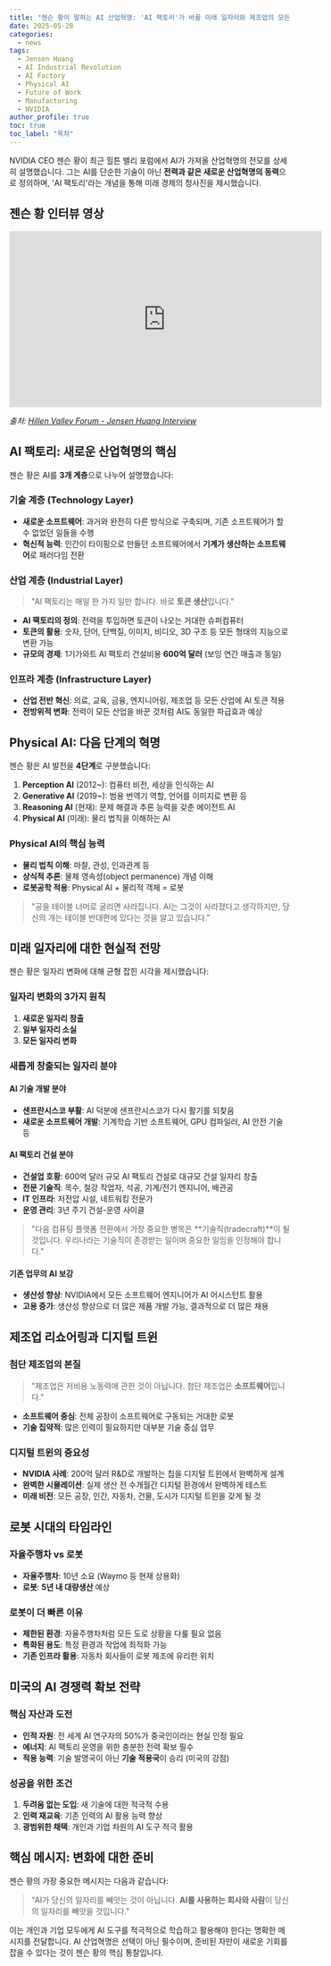 ```yaml
---
title: "젠슨 황이 말하는 AI 산업혁명: 'AI 팩토리'가 바꿀 미래 일자리와 제조업의 모든 것"
date: 2025-05-28
categories: 
  - news
tags: 
  - Jensen Huang
  - AI Industrial Revolution
  - AI Factory
  - Physical AI
  - Future of Work
  - Manufacturing
  - NVIDIA
author_profile: true
toc: true
toc_label: "목차"
---
```


NVIDIA CEO 젠슨 황이 최근 힐튼 밸리 포럼에서 AI가 가져올 산업혁명의 전모를 상세히 설명했습니다. 그는 AI를 단순한 기술이 아닌 **전력과 같은 새로운 산업혁명의 동력**으로 정의하며, 'AI 팩토리'라는 개념을 통해 미래 경제의 청사진을 제시했습니다.

## 젠슨 황 인터뷰 영상

<iframe width="560" height="315" src="https://www.youtube.com/embed/nkhrEnuZi20?si=3MhNmCrlR3xvdvy0" title="YouTube video player" frameborder="0" allow="accelerometer; autoplay; clipboard-write; encrypted-media; gyroscope; picture-in-picture; web-share" allowfullscreen></iframe>

*출처: [Hillen Valley Forum - Jensen Huang Interview](https://youtu.be/nkhrEnuZi20?si=3MhNmCrlR3xvdvy0)*

## AI 팩토리: 새로운 산업혁명의 핵심

젠슨 황은 AI를 **3개 계층**으로 나누어 설명했습니다:

### 기술 계층 (Technology Layer)
- **새로운 소프트웨어**: 과거와 완전히 다른 방식으로 구축되며, 기존 소프트웨어가 할 수 없었던 일들을 수행
- **혁신적 능력**: 인간이 타이핑으로 만들던 소프트웨어에서 **기계가 생산하는 소프트웨어**로 패러다임 전환

### 산업 계층 (Industrial Layer)
> "AI 팩토리는 매일 한 가지 일만 합니다. 바로 **토큰 생산**입니다."

- **AI 팩토리의 정의**: 전력을 투입하면 토큰이 나오는 거대한 슈퍼컴퓨터
- **토큰의 활용**: 숫자, 단어, 단백질, 이미지, 비디오, 3D 구조 등 모든 형태의 지능으로 변환 가능
- **규모의 경제**: 1기가와트 AI 팩토리 건설비용 **600억 달러** (보잉 연간 매출과 동일)

### 인프라 계층 (Infrastructure Layer)
- **산업 전반 혁신**: 의료, 교육, 금융, 엔지니어링, 제조업 등 모든 산업에 AI 토큰 적용
- **전방위적 변화**: 전력이 모든 산업을 바꾼 것처럼 AI도 동일한 파급효과 예상

## Physical AI: 다음 단계의 혁명

젠슨 황은 AI 발전을 **4단계**로 구분했습니다:

1. **Perception AI** (2012~): 컴퓨터 비전, 세상을 인식하는 AI
2. **Generative AI** (2019~): 범용 번역기 역할, 언어를 이미지로 변환 등
3. **Reasoning AI** (현재): 문제 해결과 추론 능력을 갖춘 에이전트 AI
4. **Physical AI** (미래): 물리 법칙을 이해하는 AI

### Physical AI의 핵심 능력
- **물리 법칙 이해**: 마찰, 관성, 인과관계 등
- **상식적 추론**: 물체 영속성(object permanence) 개념 이해
- **로봇공학 적용**: Physical AI + 물리적 객체 = 로봇

> "공을 테이블 너머로 굴리면 사라집니다. AI는 그것이 사라졌다고 생각하지만, 당신의 개는 테이블 반대편에 있다는 것을 알고 있습니다."

## 미래 일자리에 대한 현실적 전망

젠슨 황은 일자리 변화에 대해 균형 잡힌 시각을 제시했습니다:

### 일자리 변화의 3가지 원칙
1. **새로운 일자리 창출**
2. **일부 일자리 소실**  
3. **모든 일자리 변화**

### 새롭게 창출되는 일자리 분야

#### AI 기술 개발 분야
- **샌프란시스코 부활**: AI 덕분에 샌프란시스코가 다시 활기를 되찾음
- **새로운 소프트웨어 개발**: 기계학습 기반 소프트웨어, GPU 컴파일러, AI 안전 기술 등

#### AI 팩토리 건설 분야
- **건설업 호황**: 600억 달러 규모 AI 팩토리 건설로 대규모 건설 일자리 창출
- **전문 기술직**: 목수, 철강 작업자, 석공, 기계/전기 엔지니어, 배관공
- **IT 인프라**: 저전압 시설, 네트워킹 전문가
- **운영 관리**: 3년 주기 건설-운영 사이클

> "다음 컴퓨팅 플랫폼 전환에서 가장 중요한 병목은 **기술직(tradecraft)**이 될 것입니다. 우리나라는 기술직이 존경받는 일이며 중요한 일임을 인정해야 합니다."

#### 기존 업무의 AI 보강
- **생산성 향상**: NVIDIA에서 모든 소프트웨어 엔지니어가 AI 어시스턴트 활용
- **고용 증가**: 생산성 향상으로 더 많은 제품 개발 가능, 결과적으로 더 많은 채용

## 제조업 리쇼어링과 디지털 트윈

### 첨단 제조업의 본질
> "제조업은 저비용 노동력에 관한 것이 아닙니다. 첨단 제조업은 **소프트웨어**입니다."

- **소프트웨어 중심**: 전체 공장이 소프트웨어로 구동되는 거대한 로봇
- **기술 집약적**: 많은 인력이 필요하지만 대부분 기술 중심 업무

### 디지털 트윈의 중요성
- **NVIDIA 사례**: 200억 달러 R&D로 개발하는 칩을 디지털 트윈에서 완벽하게 설계
- **완벽한 시뮬레이션**: 실제 생산 전 수개월간 디지털 환경에서 완벽하게 테스트
- **미래 비전**: 모든 공장, 인간, 자동차, 건물, 도시가 디지털 트윈을 갖게 될 것

## 로봇 시대의 타임라인

### 자율주행차 vs 로봇
- **자율주행차**: 10년 소요 (Waymo 등 현재 상용화)
- **로봇**: **5년 내 대량생산** 예상

### 로봇이 더 빠른 이유
- **제한된 환경**: 자율주행차처럼 모든 도로 상황을 다룰 필요 없음
- **특화된 용도**: 특정 환경과 작업에 최적화 가능
- **기존 인프라 활용**: 자동차 회사들이 로봇 제조에 유리한 위치

## 미국의 AI 경쟁력 확보 전략

### 핵심 자산과 도전
- **인적 자원**: 전 세계 AI 연구자의 50%가 중국인이라는 현실 인정 필요
- **에너지**: AI 팩토리 운영을 위한 충분한 전력 확보 필수
- **적용 능력**: 기술 발명국이 아닌 **기술 적용국**이 승리 (미국의 강점)

### 성공을 위한 조건
1. **두려움 없는 도입**: 새 기술에 대한 적극적 수용
2. **인력 재교육**: 기존 인력의 AI 활용 능력 향상
3. **광범위한 채택**: 개인과 기업 차원의 AI 도구 적극 활용

## 핵심 메시지: 변화에 대한 준비

젠슨 황의 가장 중요한 메시지는 다음과 같습니다:

> "AI가 당신의 일자리를 빼앗는 것이 아닙니다. **AI를 사용하는 회사와 사람**이 당신의 일자리를 빼앗을 것입니다."

이는 개인과 기업 모두에게 AI 도구를 적극적으로 학습하고 활용해야 한다는 명확한 메시지를 전달합니다. AI 산업혁명은 선택이 아닌 필수이며, 준비된 자만이 새로운 기회를 잡을 수 있다는 것이 젠슨 황의 핵심 통찰입니다. 